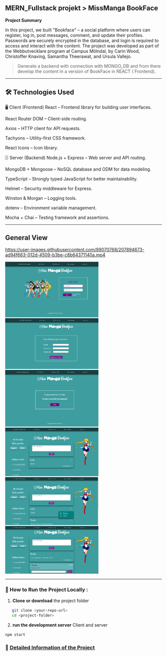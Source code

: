 ## MERN_Fullstack projekt > MissManga BookFace

**Project Summary**

In this project, we built "Bookface" – a social platform where users can register, log in, post messages, comment, and update their profiles. Passwords are securely encrypted in the database, and login is required to access and interact with the content. The project was developed as part of the Webbutvecklare program at Campus Mölndal, by Carin Wood, Christoffer Knaving, Samantha Theerawat, and Ursula Vallejo.

> Generate a backend with connection with MONGO_DB and from there develop the content in a version of BookFace in REACT ( Frontend).

---

## 🛠️ Technologies Used

🖥️ Client (Frontend)
React – Frontend library for building user interfaces.

React Router DOM – Client-side routing.

Axios – HTTP client for API requests.

Tachyons – Utility-first CSS framework.

React Icons – Icon library.

🗄️ Server (Backend)
Node.js + Express – Web server and API routing.

MongoDB + Mongoose – NoSQL database and ODM for data modeling.

TypeScript – Strongly typed JavaScript for better maintainability.

Helmet – Security middleware for Express.

Winston & Morgan – Logging tools.

dotenv – Environment variable management.

Mocha + Chai – Testing framework and assertions.

---

## General View

https://user-images.githubusercontent.com/89070768/207894673-ad94f663-012d-4509-b3be-c8b64371140a.mp4

<img src="./Dokumentation/imgDoku/demo1.png" alt="MissManga-Sign-in-page" width="300"/>

<img src="./Dokumentation/imgDoku/demo2.png" alt="MissManga-Register-page" width="300"/>

<img src="./Dokumentation/imgDoku/demo3.png" alt="MissManga-Sucess-page" width="300"/>

<img src="./Dokumentation/imgDoku/demo4.png" alt="MissManga-main-page" width="300"/>

<img src="./Dokumentation/imgDoku/demo5.png" alt="MissManga-delete-edit" width="300"/>

<img src="./Dokumentation/imgDoku/demo6.png" alt="MissManga-posts" width="300"/>

---

### 🚀 How to Run the Project Locally :

1. **Clone or download** the project folder

```bash
   git clone <your-repo-url>
   cd <project-folder>
```

2. **run the development server** Client and server

```bash
npm start

```

### 📄 [Detailed Information of the Project](Detail_Info.md)
